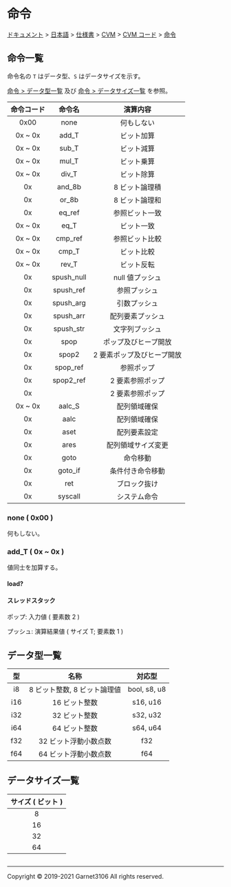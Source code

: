 # 命令

[ドキュメント](../../../../../index.md) > [日本語](../../../../index.md) > [仕様書](../../../index.md) > [CVM](../../index.md) > [CVM コード](../index.md) > [命令](./index.md)

## 命令一覧

命令名の `T` はデータ型、`S` はデータサイズを示す。

[命令 > データ型一覧](./index.md) 及び [命令 > データサイズ一覧](./index.md) を参照。

|命令コード|命令名|演算内容|
|:-:|:-:|:-:|
|0x00|none|何もしない|
|0x ~ 0x|add_T|ビット加算|
|0x ~ 0x|sub_T|ビット減算|
|0x ~ 0x|mul_T|ビット乗算|
|0x ~ 0x|div_T|ビット除算|
|0x|and_8b|8 ビット論理積|
|0x|or_8b|8 ビット論理和|
|0x|eq_ref|参照ビット一致|
|0x ~ 0x|eq_T|ビット一致|
|0x ~ 0x|cmp_ref|参照ビット比較|
|0x ~ 0x|cmp_T|ビット比較|
|0x ~ 0x|rev_T|ビット反転|
|0x|spush_null|null 値プッシュ|
|0x|spush_ref|参照プッシュ|
|0x|spush_arg|引数プッシュ|
|0x|spush_arr|配列要素プッシュ|
|0x|spush_str|文字列プッシュ|
|0x|spop|ポップ及びヒープ開放|
|0x|spop2|2 要素ポップ及びヒープ開放|
|0x|spop_ref|参照ポップ|
|0x|spop2_ref|2 要素参照ポップ|
|0x||2 要素参照ポップ|
|0x ~ 0x|aalc_S|配列領域確保|
|0x|aalc|配列領域確保|
|0x|aset|配列要素設定|
|0x|ares|配列領域サイズ変更|
|0x|goto|命令移動|
|0x|goto_if|条件付き命令移動|
|0x|ret|ブロック抜け|
|0x|syscall|システム命令|

### none ( 0x00 )

何もしない。

### add_T ( 0x ~ 0x )

値同士を加算する。

#### load?

#### スレッドスタック

ポップ: 入力値 ( 要素数 2 )

プッシュ: 演算結果値 ( サイズ T; 要素数 1 )

## データ型一覧

|型|名称|対応型|
|:-:|:-:|:-:|
|i8|8 ビット整数, 8 ビット論理値|bool, s8, u8|
|i16|16 ビット整数|s16, u16|
|i32|32 ビット整数|s32, u32|
|i64|64 ビット整数|s64, u64|
|f32|32 ビット浮動小数点数|f32|
|f64|64 ビット浮動小数点数|f64|

## データサイズ一覧

|サイズ ( ビット )|
|:-:|
|8|
|16|
|32|
|64|

## 

---

Copyright © 2019-2021 Garnet3106 All rights reserved.
